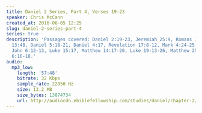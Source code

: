 ```yaml
---
title: Daniel 2 Series, Part 4, Verses 19-23
speaker: Chris McCann
created_at: 2016-06-05 12:25
slug: daniel-2-series-part-4
series: true
description: 'Passages covered: Daniel 2:19-23, Jeremiah 25:9, Romans 13:1-2, Acts
  13:48, Daniel 5:18-21, Daniel 4:17, Revelation 17:8-12, Mark 4:24-25, Matthew 13:10-12,
  John 6:12-13, Luke 15:17, Matthew 14:17-20, Luke 19:13-26, Matthew 25:14-30, Luke
  6:16-18.'
audio:
  mp3_low:
    length: '57:48'
    bitrate: 32 Kbps
    sample_rate: 22050 Hz
    size: 13.2 MB
    size_bytes: 13874734
    url: http://audiocdn.ebiblefellowship.com/studies/daniel/chapter-2/2016.06.05_McCann_-_Daniel_2_Series_Part_4.mp3
---
```

